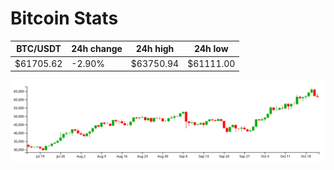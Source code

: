 # Bitcoin Stats

BTC/USDT|24h change|24h high|24h low|
|---|---|---|---|
|$61705.62|-2.90%|$63750.94|$61111.00|

<img src="./chart.svg">
